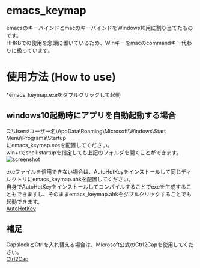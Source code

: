 # emacs_keymap
emacsのキーバインドとmacのキーバインドをWindows10用に割り当てたものです。  
HHKBでの使用を念頭に置いているため、Winキーをmacのcommandキー代わりに扱っています。  


# 使用方法 (How to use)
*emacs_keymap.exeをダブルクリックして起動  
## windows10起動時にアプリを自動起動する場合
C:\Users\ユーザー名\AppData\Roaming\Microsoft\Windows\Start Menu\Programs\Startup  
にemacs_keymap.exeを配置してください。  
win+rでshell:startupを指定しても上記のフォルダを開くことができます。  
![screenshot](https://user-images.githubusercontent.com/52772923/81144412-f70b0f00-8fae-11ea-8125-4fdb04dab135.png)

exeファイルを信用できない場合は、AutoHotKeyをインストールして同じディレクトリにemacs_keymap.ahkを配置してください。  
自身でAutoHotKeyをインストールしてコンパイルすることでexeを生成することもできますし、そのままemacs_keymap.ahkをダブルクリックすることでも起動できます。  
[AutoHotKey](https://www.autohotkey.com/)

## 補足
CapslockとCtrlを入れ替える場合は、Microsoft公式のCtrl2Capを使用してください。  
[Ctrl2Cap](https://docs.microsoft.com/en-us/sysinternals/downloads/ctrl2cap)